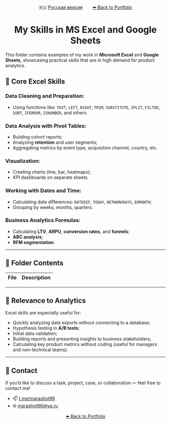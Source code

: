 <div align="center">
  🇷🇺 <a href="/Excel/Navigator.md">Русская версия</a> &nbsp;&nbsp;&nbsp;&nbsp;&nbsp;&nbsp;
  <a href="https://github.com/marashot96/portfolio/blob/main/README-EN.md#-skills"> ⬅️ Back to Portfolio</a>
</div>

# <div align="center"> My Skills in MS Excel and Google Sheets </div>

This folder contains examples of my work in **Microsoft Excel** and **Google Sheets**, showcasing practical skills that are in high demand for product analytics.

## 🔧 Core Excel Skills

### Data Cleaning and Preparation:
- Using functions like: `TEXT`, `LEFT`, `RIGHT`, `TRIM`, `SUBSTITUTE`, `SPLIT`, `FILTER`, `SORT`, `IFERROR`, `ISNUMBER`, and others.

### Data Analysis with Pivot Tables:
- Building cohort reports;
- Analyzing **retention** and user segments;
- Aggregating metrics by event type, acquisition channel, country, etc.

### Visualization:
- Creating charts (line, bar, heatmaps);
- KPI dashboards on separate sheets.

### Working with Dates and Time:
- Calculating date differences: `DATEDIF`, `TODAY`, `NETWORKDAYS`, `EOMONTH`;
- Grouping by weeks, months, quarters.

### Business Analytics Formulas:
- Calculating **LTV**, **ARPU**, **conversion rates**, and **funnels**;
- **ABC analysis**;
- **RFM segmentation**.

---

## 📁 Folder Contents

| File                       | Description                                                              |
|---------------------------|---------------------------------------------------------------------------|

<!-- You can add file entries here when ready -->

---

## 🧩 Relevance to Analytics

Excel skills are especially useful for:

- Quickly analyzing data exports without connecting to a database;
- Hypothesis testing in **A/B tests**;
- Initial data validation;
- Building reports and presenting insights to business stakeholders;
- Calculating key product metrics without coding (useful for managers and non-technical teams).

---

## 💼 Contact

If you’d like to discuss a task, project, case, or collaboration — feel free to contact me!

- 📫 [t.me/marashot96](https://t.me/marashot96)
- 🌐 [marashot96@ya.ru](mailto:marashot96@ya.ru)

<div align='center'> <a href="https://github.com/marashot96/portfolio/blob/main/README-EN.md#-skills"> ⬅️ Back to Portfolio</a> </div>
